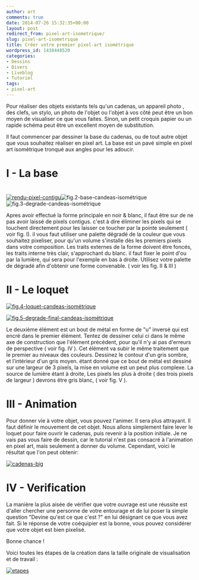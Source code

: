 ```yaml
---
author: art
comments: true
date: 2014-07-26 15:32:35+00:00
layout: post
redirect_from: pixel-art-isometrique/
slug: pixel-art-isometrique
title: Créer votre premier pixel-art isométrique
wordpress_id: 1438448520
categories:
- Dessins
- Divers
- Liveblog
- Tutoriel
tags:
- pixel-art
---
```


Pour réaliser des objets existants tels qu'un cadenas, un appareil photo , des clefs, un stylo, un photo de l'objet ou l'objet à vos côté peut être un bon moyen de visualiser ce que vous faites. Sinon, un petit croquis papier ou un rapide schéma peut être un excellent moyen de substitution.

Il faut commencer par dessiner la base du cadenas, ou de tout autre objet que vous souhaitez réaliser en pixel art. La base est un pavé simple en pixel art isométrique tronqué aux angles pour les adoucir.


# I - La base




# 


<a href="https://static.irz.fr/2013/01/rendu-pixel-contigu.png"><img alt="rendu-pixel-contigu" data-src="https://static.irz.fr/2013/01/rendu-pixel-contigu.png" src="https://static.irz.fr/thumb.php?size=<100&crop=0&src=https://static.irz.fr/2013/01/rendu-pixel-contigu.png" /></a>![fig.2-base-candeas-isométrique](https://static.irz.fr/2013/01/fig.2-base-candeas-isométrique.png)![fig.3-degrade-candeas-isométrique](https://static.irz.fr/2013/01/fig.3-degrade-candeas-isométrique.png)

Apres avoir effectué la forme principale en noir & blanc, il faut être sur de ne pas avoir laissé de pixels contigus. c'est à dire éliminer les pixels qui se touchent directement pour les laisser ce toucher par la pointe seulement ( voir fig. I). il vous faut utiliser une palette dégradé de la couleur que vous souhaitez pixeliser, pour qu'un volume s'installe dès les premiers pixels dans votre composition. Les traits externes de la forme doivent être foncés, les traits interne très clair, s'approchant du blanc. il faut fixer le point d'ou par la lumière, qui sera pour l'exemple en bas à droite. Utilisez votre palette de dégradé afin d'obtenir une forme convenable. ( voir les fig. II & III )


# II - Le loquet


<a href="https://static.irz.fr/2013/01/fig.4-loquet-candeas-isométrique.png"><img alt="fig.4-loquet-candeas-isométrique" data-src="https://static.irz.fr/2013/01/fig.4-loquet-candeas-isométrique.png" src="https://static.irz.fr/thumb.php?size=<100&crop=0&src=https://static.irz.fr/2013/01/fig.4-loquet-candeas-isométrique.png" /></a>

<a href="https://static.irz.fr/2013/01/fig.5-degrade-final-candeas-isométrique.png"><img alt="fig.5-degrade-final-candeas-isométrique" data-src="https://static.irz.fr/2013/01/fig.5-degrade-final-candeas-isométrique.png" src="https://static.irz.fr/thumb.php?size=<100&crop=0&src=https://static.irz.fr/2013/01/fig.5-degrade-final-candeas-isométrique.png" /></a>

Le deuxième élément est un bout de métal en forme de "u" inversé qui est encré dans le premier élément. Tentez de dessiner celui ci dans le même axe de construction que l'élément précédent, pour qu'il n'y ai pas d'erreurs de perspective ( voir fig. IV ). Cet élément va subir le même traitement que le premier au niveaux des couleurs. Dessinez le contour d'un gris sombre, et l’intérieur d'un gris moyen. étant donné que ce bout de métal est dessiné sur une largeur de 3 pixels, la mise en volume est un peut plus complexe. La source de lumière étant à droite, Les pixels les plus à droite ( des trois pixels de largeur ) devrons être gris blanc, ( voir fig. V ).


# III - Animation


Pour donner vie à votre objet, vous pouvez l'animer. Il sera plus attrayant. Il faut définir le mouvement de cet objet. Nous allons simplement faire lever le loquet pour faire ouvrir le cadenas, puis revenir à la position initiale. Je ne vais pas vous faire de dessin, car le tutorial n'est pas consacré à l'animation en pixel art, mais seulement a donner du volume. Cependant, voici le résultat que l'on peut obtenir:

<a href="https://irz.fr/recherche?q=cadenas-big"><img alt="cadenas-big" data-src="https://static.irz.fr/2014/07/cadenas-big.gif" src="https://static.irz.fr/thumb.php?size=<100&crop=0&src=https://static.irz.fr/2014/07/cadenas-big.gif" /></a>


# IV - Verification


La manière la plus aisée de vérifier que votre ouvrage est une réussite est d'aller chercher une personne de votre entourage et de lui poser la simple question "Devine qu'est ce que c'est ?" en lui désignant ce que vous avez fait. Si le réponse de votre coéquipier est la bonne, vous pouvez considérer que votre objet est bien pixelisé.

Bonne chance !

Voici toutes les étapes de la création dans la taille originale de visualisation et de travail :

<a href="https://static.irz.fr/2013/01/etapes.png"><img alt="etapes" data-src="https://static.irz.fr/2013/01/etapes.png" src="https://static.irz.fr/thumb.php?size=<100&crop=0&src=https://static.irz.fr/2013/01/etapes.png" /></a>
